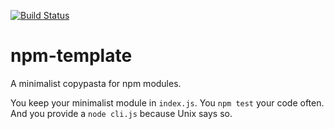 [![Build Status](https://travis-ci.org/rodowi/npm-template.svg?branch=master)](https://travis-ci.org/rodowi/npm-template)

# npm-template

A minimalist copypasta for npm modules.

You keep your minimalist module in `index.js`. You `npm test` your code often. And you provide a `node cli.js` because Unix says so.
